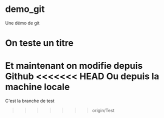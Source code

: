 demo_git
========

Une démo de git

On teste un titre
===

Et maintenant on modifie depuis Github
<<<<<<< HEAD
Ou depuis la machine locale
=======
C'est la branche de test
>>>>>>> origin/Test

